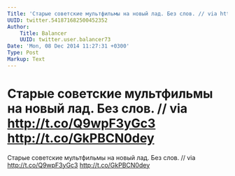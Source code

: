 ```yaml
---
Title: 'Старые советские мультфильмы на новый лад. Без слов. // via http://t.co/Q9wpF3yGc3 http://t.co/GkPBCN0dey'
UUID: twitter.541871682500452352
Author:
    Title: Balancer
    UUID: twitter.user.balancer73
Date: 'Mon, 08 Dec 2014 11:27:31 +0300'
Type: Post
Markup: Text
---
```


# Старые советские мультфильмы на новый лад. Без слов. // via http://t.co/Q9wpF3yGc3 http://t.co/GkPBCN0dey

Старые советские мультфильмы на новый лад. Без слов.
// via http://t.co/Q9wpF3yGc3 http://t.co/GkPBCN0dey